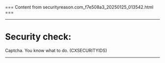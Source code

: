 === Content from securityreason.com_f7e508a3_20250125_013542.html ===


---

# Security check:

Captcha. You know what to do. (CXSECURITYIDS)

---


